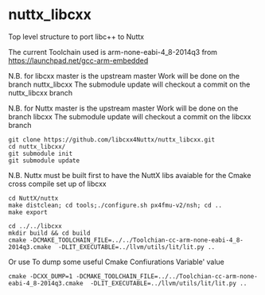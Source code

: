 # nuttx_libcxx
Top level structure to port libc++ to Nuttx 

The current Toolchain used is arm-none-eabi-4_8-2014q3 from https://launchpad.net/gcc-arm-embedded

N.B. for libcxx master is the upstream master 
Work will be done on the branch nuttx_libcxx 
The submodule update will checkout a commit on the nuttx_libcxx
branch

N.B. for Nuttx master is the upstream master 
Work will be done on the branch libcxx 
The submodule update will checkout a commit on the libcxx
branch

```
git clone https://github.com/libcxx4Nuttx/nuttx_libcxx.git
cd nuttx_libcxx/
git submodule init
git submodule update
```
N.B. Nuttx must be built first to have the 
NuttX libs avaiable for the Cmake cross compile 
set up of libcxx

```
cd NuttX/nuttx
make distclean; cd tools;./configure.sh px4fmu-v2/nsh; cd ..
make export

cd ../../libcxx
mkdir build && cd build
cmake -DCMAKE_TOOLCHAIN_FILE=../../Toolchian-cc-arm-none-eabi-4_8-2014q3.cmake  -DLIT_EXECUTABLE=../llvm/utils/lit/lit.py ..  
```
Or use To dump some useful Cmake Confiurations Variable' value

```
cmake -DCXX_DUMP=1 -DCMAKE_TOOLCHAIN_FILE=../../Toolchian-cc-arm-none-eabi-4_8-2014q3.cmake  -DLIT_EXECUTABLE=../llvm/utils/lit/lit.py ..  
```

